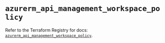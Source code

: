 # `azurerm_api_management_workspace_policy`

Refer to the Terraform Registry for docs: [`azurerm_api_management_workspace_policy`](https://registry.terraform.io/providers/hashicorp/azurerm/4.48.0/docs/resources/api_management_workspace_policy).
